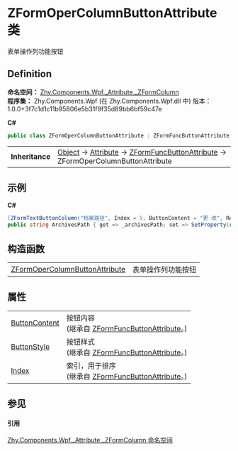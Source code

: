 # ZFormOperColumnButtonAttribute 类


表单操作列功能按钮



## Definition
**命名空间：** <a href="N_Zhy_Components_Wpf__Attribute__ZFormColumn.md">Zhy.Components.Wpf._Attribute._ZFormColumn</a>  
**程序集：** Zhy.Components.Wpf (在 Zhy.Components.Wpf.dll 中) 版本：1.0.0+3f7c1d1c11b95806e5b31f9f35d89bb6bf59c47e

**C#**
``` C#
public class ZFormOperColumnButtonAttribute : ZFormFuncButtonAttribute
```

<table><tr><td><strong>Inheritance</strong></td><td><a href="https://learn.microsoft.com/dotnet/api/system.object" target="_blank" rel="noopener noreferrer">Object</a>  →  <a href="https://learn.microsoft.com/dotnet/api/system.attribute" target="_blank" rel="noopener noreferrer">Attribute</a>  →  <a href="T_Zhy_Components_Wpf__Attribute__Base_ZFormFuncButtonAttribute.md">ZFormFuncButtonAttribute</a>  →  ZFormOperColumnButtonAttribute</td></tr>
</table>



## 示例


**C#**  
``` C#
[ZFormTextButtonColumn("档案路径", Index = 5, ButtonContent = "更 改", RelayCommandName = nameof(CommandModifyArchivesPath), Width = 200, WidthUnit = DataGridLengthUnitType.Pixel)]
public string ArchivesPath { get => _archivesPath; set => SetProperty(ref _archivesPath, value); }
```


## 构造函数
<table>
<tr>
<td><a href="M_Zhy_Components_Wpf__Attribute__ZFormColumn_ZFormOperColumnButtonAttribute__ctor.md">ZFormOperColumnButtonAttribute</a></td>
<td>表单操作列功能按钮</td></tr>
</table>

## 属性
<table>
<tr>
<td><a href="P_Zhy_Components_Wpf__Attribute__Base_ZFormFuncButtonAttribute_ButtonContent.md">ButtonContent</a></td>
<td>按钮内容<br />(继承自 <a href="T_Zhy_Components_Wpf__Attribute__Base_ZFormFuncButtonAttribute.md">ZFormFuncButtonAttribute</a>。)</td></tr>
<tr>
<td><a href="P_Zhy_Components_Wpf__Attribute__Base_ZFormFuncButtonAttribute_ButtonStyle.md">ButtonStyle</a></td>
<td>按钮样式<br />(继承自 <a href="T_Zhy_Components_Wpf__Attribute__Base_ZFormFuncButtonAttribute.md">ZFormFuncButtonAttribute</a>。)</td></tr>
<tr>
<td><a href="P_Zhy_Components_Wpf__Attribute__Base_ZFormFuncButtonAttribute_Index.md">Index</a></td>
<td>索引，用于排序<br />(继承自 <a href="T_Zhy_Components_Wpf__Attribute__Base_ZFormFuncButtonAttribute.md">ZFormFuncButtonAttribute</a>。)</td></tr>
</table>

## 参见


#### 引用
<a href="N_Zhy_Components_Wpf__Attribute__ZFormColumn.md">Zhy.Components.Wpf._Attribute._ZFormColumn 命名空间</a>  
